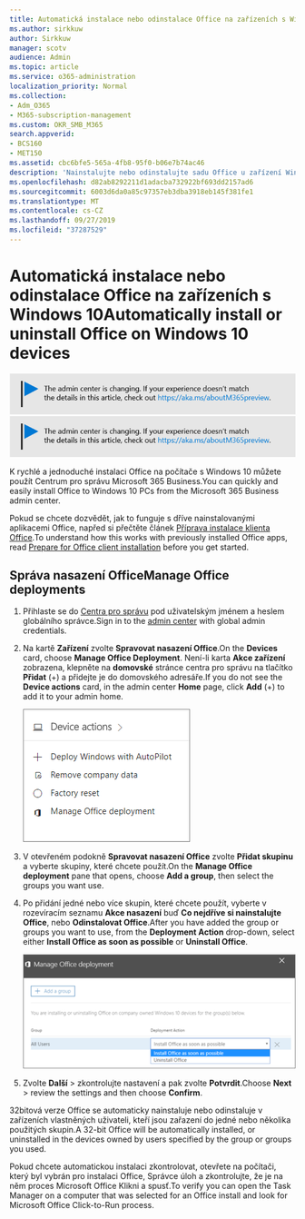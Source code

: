 ```yaml
---
title: Automatická instalace nebo odinstalace Office na zařízeních s Windows 10
ms.author: sirkkuw
author: Sirkkuw
manager: scotv
audience: Admin
ms.topic: article
ms.service: o365-administration
localization_priority: Normal
ms.collection:
- Adm_O365
- M365-subscription-management
ms.custom: OKR_SMB_M365
search.appverid:
- BCS160
- MET150
ms.assetid: cbc6bfe5-565a-4fb8-95f0-b06e7b74ac46
description: 'Nainstalujte nebo odinstalujte sadu Office u zařízení Windows 10 z centra Business admin společnosti Microsoft 365. '
ms.openlocfilehash: d82ab8292211d1adacba732922bf693dd2157ad6
ms.sourcegitcommit: 6003d6da0a85c97357eb3dba3918eb145f381fe1
ms.translationtype: MT
ms.contentlocale: cs-CZ
ms.lasthandoff: 09/27/2019
ms.locfileid: "37287529"
---
```

# <a name="automatically-install-or-uninstall-office-on-windows-10-devices"></a><span data-ttu-id="6b2dd-103">Automatická instalace nebo odinstalace Office na zařízeních s Windows 10</span><span class="sxs-lookup"><span data-stu-id="6b2dd-103">Automatically install or uninstall Office on Windows 10 devices</span></span>

<span data-ttu-id="6b2dd-104">[![Popisek vám dá vědět, že se centrum pro správu mění a další podrobnosti naleznete na aka.ms/aboutM365preview.](media/m365admincenterchanging.png)](https://docs.microsoft.com/office365/admin/microsoft-365-admin-center-preview)</span><span class="sxs-lookup"><span data-stu-id="6b2dd-104">[![Label to let you know the admin center is changing and you can find more details at aka.ms/aboutM365preview.](media/m365admincenterchanging.png)](https://docs.microsoft.com/office365/admin/microsoft-365-admin-center-preview)</span></span>

<span data-ttu-id="6b2dd-105">K rychlé a jednoduché instalaci Office na počítače s Windows 10 můžete použít Centrum pro správu Microsoft 365 Business.</span><span class="sxs-lookup"><span data-stu-id="6b2dd-105">You can quickly and easily install Office to Windows 10 PCs from the Microsoft 365 Business admin center.</span></span>
  
<span data-ttu-id="6b2dd-106">Pokud se chcete dozvědět, jak to funguje s dříve nainstalovanými aplikacemi Office, napřed si přečtěte článek [Příprava instalace klienta Office](prepare-for-office-client-deployment.md).</span><span class="sxs-lookup"><span data-stu-id="6b2dd-106">To understand how this works with previously installed Office apps, read [Prepare for Office client installation](prepare-for-office-client-deployment.md) before you get started.</span></span> 
  
## <a name="manage-office-deployments"></a><span data-ttu-id="6b2dd-107">Správa nasazení Office</span><span class="sxs-lookup"><span data-stu-id="6b2dd-107">Manage Office deployments</span></span>

1. <span data-ttu-id="6b2dd-108">Přihlaste se do [Centra pro správu](https://aka.ms/bcsportal) pod uživatelským jménem a heslem globálního správce.</span><span class="sxs-lookup"><span data-stu-id="6b2dd-108">Sign in to the [admin center](https://aka.ms/bcsportal) with global admin credentials.</span></span> 
    
2. <span data-ttu-id="6b2dd-109">Na kartě **Zařízení** zvolte **Spravovat nasazení Office**.</span><span class="sxs-lookup"><span data-stu-id="6b2dd-109">On the **Devices** card, choose **Manage Office Deployment**.</span></span>
      <span data-ttu-id="6b2dd-110">Není-li karta **Akce zařízení** zobrazena, klepněte na **domovské** stránce centra pro správu na tlačítko **Přidat** (+) a přidejte je do domovského adresáře.</span><span class="sxs-lookup"><span data-stu-id="6b2dd-110">If you do not see the **Device actions** card, in the admin center **Home** page, click **Add** (+) to add it to your admin home.</span></span>
    
    ![Screenshot of the Devices card in the admin center](media/9982e784-dbf9-4a76-a159-bb3e2e5aa23f.png)
  
3. <span data-ttu-id="6b2dd-112">V otevřeném podokně **Spravovat nasazení Office** zvolte **Přidat skupinu** a vyberte skupiny, které chcete použít.</span><span class="sxs-lookup"><span data-stu-id="6b2dd-112">On the **Manage Office deployment** pane that opens, choose **Add a group**, then select the groups you want use.</span></span>
    
4. <span data-ttu-id="6b2dd-113">Po přidání jedné nebo více skupin, které chcete použít, vyberte v rozevíracím seznamu **Akce nasazení** buď **Co nejdříve si nainstalujte Office**, nebo **Odinstalovat Office**.</span><span class="sxs-lookup"><span data-stu-id="6b2dd-113">After you have added the group or groups you want to use, from the **Deployment Action** drop-down, select either **Install Office as soon as possible** or **Uninstall Office**.</span></span>
    
    ![In the Manage Office deployment pane, choose either Install Office as soon as possible, or Uninstall Office.](media/00f24a61-1848-40c0-b037-78d726c7d757.png)
  
5. <span data-ttu-id="6b2dd-115">Zvolte **Další** \> zkontrolujte nastavení a pak zvolte **Potvrdit**.</span><span class="sxs-lookup"><span data-stu-id="6b2dd-115">Choose **Next** \> review the settings and then choose **Confirm**.</span></span>
    
<span data-ttu-id="6b2dd-116">32bitová verze Office se automaticky nainstaluje nebo odinstaluje v zařízeních vlastněných uživateli, kteří jsou zařazení do jedné nebo několika použitých skupin.</span><span class="sxs-lookup"><span data-stu-id="6b2dd-116">A 32-bit Office will be automatically installed, or uninstalled in the devices owned by users specified by the group or groups you used.</span></span>
  
<span data-ttu-id="6b2dd-117">Pokud chcete automatickou instalaci zkontrolovat, otevřete na počítači, který byl vybrán pro instalaci Office, Správce úloh a zkontrolujte, že je na něm proces Microsoft Office Klikni a spusť.</span><span class="sxs-lookup"><span data-stu-id="6b2dd-117">To verify you can open the Task Manager on a computer that was selected for an Office install and look for Microsoft Office Click-to-Run process.</span></span>
  



